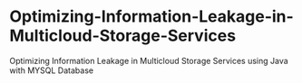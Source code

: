 # Optimizing-Information-Leakage-in-Multicloud-Storage-Services
Optimizing Information Leakage in Multicloud Storage Services using Java with MYSQL Database
